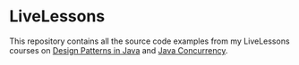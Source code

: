 LiveLessons
===========

This repository contains all the source code examples from my
LiveLessons courses on [Design Patterns in Java](http://www.dre.vanderbilt.edu/~schmidt/LiveLessons/DPwJava/) and [Java
Concurrency](http://www.dre.vanderbilt.edu/~schmidt/LiveLessons/CPiJava/).
